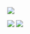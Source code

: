 




<img align="center" src="https://github-readme-stats.vercel.app/api/top-langs/?username=malrepos&theme=<THEME_NAME>" />

![](https://img.shields.io/badge/Code-JavaScript-informational?style=flat&logo=JavaScript&logoColor=white&color=2bbc8a)
![](https://img.shields.io/badge/Code-Solidity-informational?style=flat&logo=Solidity&logoColor=white&color=2bbc8a)



